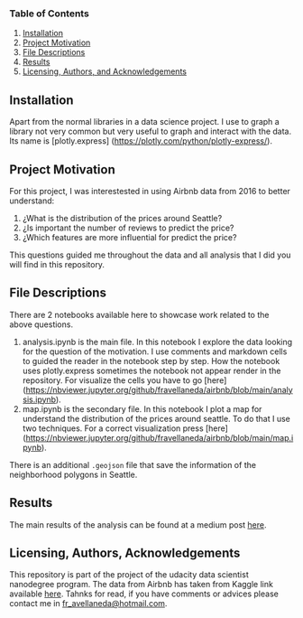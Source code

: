 ### Table of Contents

1. [Installation](#installation)
2. [Project Motivation](#motivation)
3. [File Descriptions](#files)
4. [Results](#results)
5. [Licensing, Authors, and Acknowledgements](#licensing)

## Installation <a name="installation"></a>

Apart from the normal libraries in a data science project. I use to graph a library not very common but very useful to graph and interact with the data. Its name is [plotly.express] (https://plotly.com/python/plotly-express/).

## Project Motivation<a name="motivation"></a>

For this project, I was interestested in using Airbnb data from 2016 to better understand:

1. ¿What is the distribution of the prices around Seattle?
2. ¿Is important the number of reviews to predict the price?
3. ¿Which features are more influential for predict the price?

This questions guided me throughout the data and all analysis that I did you will find in this repository. 

## File Descriptions <a name="files"></a>

There are 2 notebooks available here to showcase work related to the above questions.

1. analysis.ipynb is the main file. In this notebook I explore the data looking for the question of the motivation. I use comments and markdown cells to guided the reader in the notebook step by step. How the notebook uses plotly.express sometimes the notebook not appear render in the repository. For visualize the cells you have to go [here] (https://nbviewer.jupyter.org/github/fravellaneda/airbnb/blob/main/analysis.ipynb).
2. map.ipynb is the secondary file. In this notebook I plot a map for understand the distribution of the prices around seattle. To do that I use two techniques. For a correct visualization press [here] (https://nbviewer.jupyter.org/github/fravellaneda/airbnb/blob/main/map.ipynb).

There is an additional `.geojson` file that save the information of the neighborhood polygons in Seattle.

## Results<a name="results"></a>

The main results of the analysis can be found at a medium post [here](https://medium.com/@josh_2774/how-do-you-become-a-developer-5ef1c1c68711).

## Licensing, Authors, Acknowledgements<a name="licensing"></a>

This repository is part of the project of the udacity data scientist nanodegree program. The data from Airbnb has taken from Kaggle link available [here](https://www.kaggle.com/airbnb/seattle/data). Tahnks for read, if you have comments or advices please contact me in fr_avellaneda@hotmail.com.

